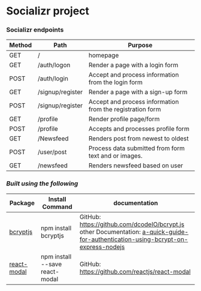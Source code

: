 # **Socializr project**



### **Socializr endpoints**
Method | Path | Purpose | 
------------- | ------------- | ------------ 
GET  | /  | homepage
GET  | /auth/logon | Render a page with a login form
POST | /auth/login | Accept and process information from the login form
GET  | /signup/register | Render a page with a sign-up form
POST | /signup/register | Accept and process information from the registration form
GET	 | /profile	 | Render profile page/form
POST | /profile	| Accepts and processes profile form
GET	 | /Newsfeed |	Renders post from newest to oldest
POST | /user/post	| Process data submitted from form text and or images.
GET |	/newsfeed	| Renders newsfeed based on user


### *Built using the following* ###
Package | Install Command | documentation
--- | --- | ---
[bcryptjs](https://www.npmjs.com/package/bcryptjs) | npm install bcryptjs | GitHub: https://github.com/dcodeIO/bcrypt.js  <br />other Documentation: [a-quick-guide-for-authentication-using-bcrypt-on-express-nodejs](https://medium.com/@mridu.sh92/a-quick-guide-for-authentication-using-bcrypt-on-express-nodejs-1d8791bb418f)
[react-modal](https://github.com/reactjs/react-modal) | npm install --save react-modal | GitHub: https://github.com/reactjs/react-modal

